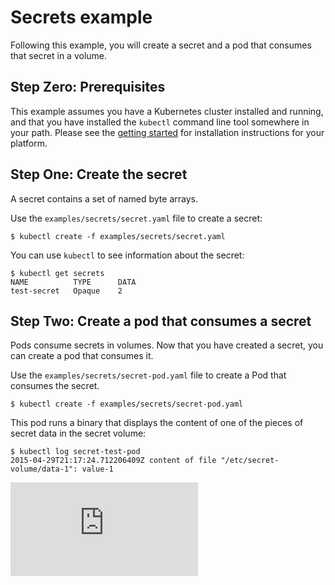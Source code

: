 # Secrets example

Following this example, you will create a secret and a pod that consumes that secret in a volume.

## Step Zero: Prerequisites

This example assumes you have a Kubernetes cluster installed and running, and that you have
installed the ```kubectl``` command line tool somewhere in your path. Please see the [getting
started](../../docs/getting-started-guides) for installation instructions for your platform.

## Step One: Create the secret

A secret contains a set of named byte arrays.

Use the `examples/secrets/secret.yaml` file to create a secret:

```shell
$ kubectl create -f examples/secrets/secret.yaml
```

You can use `kubectl` to see information about the secret:

```shell
$ kubectl get secrets
NAME          TYPE      DATA
test-secret   Opaque    2
```

## Step Two: Create a pod that consumes a secret

Pods consume secrets in volumes.  Now that you have created a secret, you can create a pod that
consumes it.

Use the `examples/secrets/secret-pod.yaml` file to create a Pod that consumes the secret.

```shell
$ kubectl create -f examples/secrets/secret-pod.yaml
```

This pod runs a binary that displays the content of one of the pieces of secret data in the secret
volume: 

```shell
$ kubectl log secret-test-pod
2015-04-29T21:17:24.712206409Z content of file "/etc/secret-volume/data-1": value-1
```


[![Analytics](https://kubernetes-site.appspot.com/UA-36037335-10/GitHub/examples/secrets/README.md?pixel)]()
